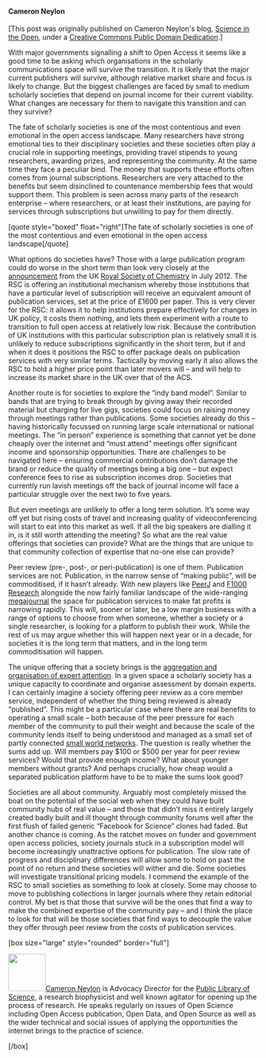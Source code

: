<html><body><h4>Cameron Neylon</h4>

[This post was originally published on Cameron Neylon's blog, <a href="http://cameronneylon.net/blog/the-challenge-for-scholarly-societies/" target="_blank">Science in the Open</a>, under a <a href="http://creativecommons.org/publicdomain/zero/1.0/" target="_blank">Creative Commons Public Domain Dedication</a>.]



With major governments signalling a shift to Open Access it seems like a good time to be asking which organisations in the scholarly communications space will survive the transition. It is likely that the major current publishers will survive, although relative market share and focus is likely to change. But the biggest challenges are faced by small to medium scholarly societies that depend on journal income for their current viability. What changes are necessary for them to navigate this transition and can they survive?



The fate of scholarly societies is one of the most contentious and even emotional in the open access landscape. Many researchers have strong emotional ties to their disciplinary societies and these societies often play a crucial role in supporting meetings, providing travel stipends to young researchers, awarding prizes, and representing the community. At the same time they face a peculiar bind. The money that supports these efforts often comes from journal subscriptions. Researchers are very attached to the benefits but seem disinclined to countenance membership fees that would support them. This problem is seen across many parts of the research enterprise – where researchers, or at least their institutions, are paying for services through subscriptions but unwilling to pay for them directly.



[quote style="boxed" float="right"]The fate of scholarly societies is one of the most contentious and even emotional in the open access landscape[/quote]



What options do societies have? Those with a large publication program could do worse in the short term than look very closely at the <a href="http://www.rsc.org/AboutUs/News/PressReleases/2012/gold-for-gold-rsc-open-access.asp">announcement</a> from the UK <a title="Royal Society of Chemistry" href="http://www.rsc.org/" target="_blank">Royal Society of Chemistry</a> in July 2012. The RSC is offering an institutional mechanism whereby those institutions that have a particular level of subscription will receive an equivalent amount of publication services, set at the price of £1600 per paper. This is very clever for the RSC: it allows it to help institutions prepare effectively for changes in UK policy, it costs them nothing, and lets them experiment with a route to transition to full open access at relatively low risk. Because the contribution of UK institutions with this particular subscription plan is relatively small it is unlikely to reduce subscriptions significantly in the short term, but if and when it does it positions the RSC to offer package deals on publication services with very similar terms. Tactically by moving early it also allows the RSC to hold a higher price point than later movers will – and will help to increase its market share in the UK over that of the ACS.



Another route is for societies to explore the “indy band model”. Similar to bands that are trying to break through by giving away their recorded material but charging for live gigs, societies could focus on raising money through meetings rather than publications. Some societies already do this – having historically focussed on running large scale international or national meetings. The “in person” experience is something that cannot yet be done cheaply over the internet and “must attend” meetings offer significant income and sponsorship opportunities. There are challenges to be navigated here – ensuring commercial contributions don’t damage the brand or reduce the quality of meetings being a big one – but expect conference fees to rise as subscription incomes drop. Societies that currently run lavish meetings off the back of journal income will face a particular struggle over the next two to five years.



But even meetings are unlikely to offer a long term solution. It’s some way off yet but rising costs of travel and increasing quality of videoconferencing will start to eat into this market as well. If all the big speakers are dialling it in, is it still worth attending the meeting? So what are the real value offerings that societies can provide? What are the things that are unique to that community collection of expertise that no-one else can provide?



Peer review (pre-, post-, or peri-publication) is one of them. Publication services are not. Publication, in the narrow sense of “making public”, will be commoditised, if it hasn’t already. With new players like <a href="http://peerj.com/">PeerJ</a> and <a href="http://f1000research.com/">F1000 Research</a> alongside the now fairly familiar landscape of the wide-ranging <a href="http://www.slideshare.net/PBinfield/ssp-presentation4">megajournal</a> the space for publication services to make fat profits is narrowing rapidly. This will, sooner or later, be a low margin business with a range of options to choose from when someone, whether a society or a single researcher, is looking for a platform to publish their work. While the rest of us may argue whether this will happen next year or in a decade, for societies it is the long term that matters, and in the long term commoditisation will happen.



The unique offering that a society brings is the <a href="http://michaelnielsen.org/blog/the-economics-of-scientific-collaboration/">aggregation and organisation of expert attention</a>. In a given space a scholarly society has a unique capacity to coordinate and organise assessment by domain experts. I can certainly imagine a society offering peer review as a core member service, independent of whether the thing being reviewed is already “published”. This might be a particular case where there are real benefits to operating a small scale – both because of the peer pressure for each member of the community to pull their weight and because the scale of the community lends itself to being understood and managed as a small set of partly connected <a href="http://en.wikipedia.org/wiki/Small-world_network">small world networks</a>. The question is really whether the sums add up. Will members pay $100 or $500 per year for peer review services? Would that provide enough income? What about younger members without grants? And perhaps crucially, how cheap would a separated publication platform have to be to make the sums look good?



Societies are all about community. Arguably most completely missed the boat on the potential of the social web when they could have built community hubs of real value – and those that didn’t miss it entirely largely created badly built and ill thought through community forums well after the first flush of failed generic “Facebook for Science” clones had faded. But another chance is coming. As the ratchet moves on funder and government open access policies, society journals stuck in a subscription model will become increasingly unattractive options for publication. The slow rate of progress and disciplinary differences will allow some to hold on past the point of no return and these societies will wither and die. Some societies will investigate transitional pricing models. I commend the example of the RSC to small societies as something to look at closely. Some may choose to move to publishing collections in larger journals where they retain editorial control. My bet is that those that survive will be the ones that find a way to make the combined expertise of the community pay – and I think the place to look for that will be those societies that find ways to decouple the value they offer through peer review from the costs of publication services.



[box size="large" style="rounded" border="full"]



<a href="http://creativecommons.org.nz/wp-content/uploads/2012/10/Neylon.jpg"><img class="alignleft  wp-image-2415" title="Neylon" src="http://creativecommons.org.nz/wp-content/uploads/2012/10/Neylon-150x146.jpg" alt="" width="75" height="75"></a><a href="http://cameronneylon.net/" target="_blank">Cameron Neylon</a> is Advocacy Director for the <a href="http://www.plos.org/" target="_blank">Public Library of Science</a>, a research biophysicist and well known agitator for opening up the process of research. He speaks regularly on issues of Open Science including Open Access publication, Open Data, and Open Source as well as the wider technical and social issues of applying the opportunities the internet brings to the practice of science.



[/box]</body></html>